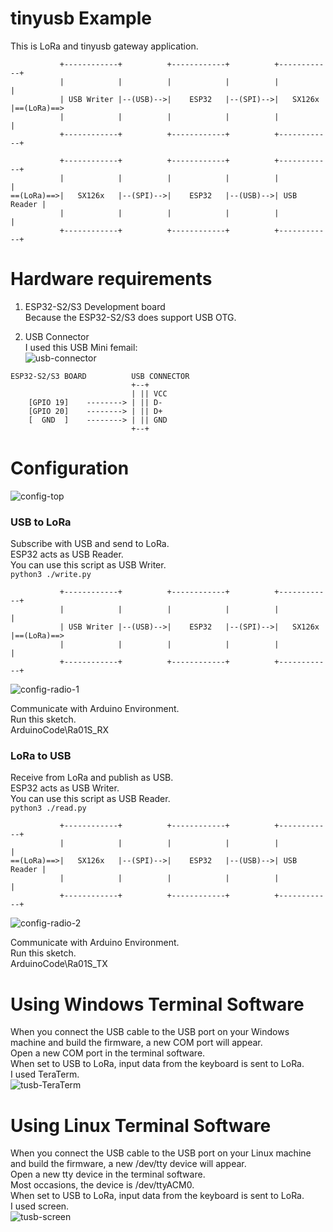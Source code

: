 # tinyusb Example   
This is LoRa and tinyusb gateway application.   
```
           +------------+          +------------+          +------------+
           |            |          |            |          |            |
           | USB Writer |--(USB)-->|    ESP32   |--(SPI)-->|   SX126x   |==(LoRa)==>
           |            |          |            |          |            |
           +------------+          +------------+          +------------+

           +------------+          +------------+          +------------+
           |            |          |            |          |            |
==(LoRa)==>|   SX126x   |--(SPI)-->|    ESP32   |--(USB)-->| USB Reader |
           |            |          |            |          |            |
           +------------+          +------------+          +------------+
```

# Hardware requirements
1. ESP32-S2/S3 Development board   
Because the ESP32-S2/S3 does support USB OTG.   

2. USB Connector   
I used this USB Mini femail:   
![usb-connector](https://user-images.githubusercontent.com/6020549/124848149-3714ba00-dfd7-11eb-8344-8b120790c5c5.JPG)

```
ESP32-S2/S3 BOARD          USB CONNECTOR
                           +--+
                           | || VCC
    [GPIO 19]    --------> | || D-
    [GPIO 20]    --------> | || D+
    [  GND  ]    --------> | || GND
                           +--+
```


# Configuration
![config-top](https://github.com/user-attachments/assets/64725b68-2185-4848-9e90-34f47decb81d)

### USB to LoRa
Subscribe with USB and send to LoRa.   
ESP32 acts as USB Reader.   
You can use this script as USB Writer.   
```python3 ./write.py```

```
           +------------+          +------------+          +------------+
           |            |          |            |          |            |
           | USB Writer |--(USB)-->|    ESP32   |--(SPI)-->|   SX126x   |==(LoRa)==>
           |            |          |            |          |            |
           +------------+          +------------+          +------------+
```

![config-radio-1](https://github.com/user-attachments/assets/6b75c21a-5cec-4af8-8b75-f6a541d4900a)

Communicate with Arduino Environment.   
Run this sketch.   
ArduinoCode\Ra01S_RX   


### LoRa to USB
Receive from LoRa and publish as USB.   
ESP32 acts as USB Writer.   
You can use this script as USB Reader.   
```python3 ./read.py```

```
           +------------+          +------------+          +------------+
           |            |          |            |          |            |
==(LoRa)==>|   SX126x   |--(SPI)-->|    ESP32   |--(USB)-->| USB Reader |
           |            |          |            |          |            |
           +------------+          +------------+          +------------+
```

![config-radio-2](https://github.com/user-attachments/assets/0d685209-a8bd-4925-a1e3-4c4add64ca83)

Communicate with Arduino Environment.   
Run this sketch.   
ArduinoCode\Ra01S_TX   


# Using Windows Terminal Software
When you connect the USB cable to the USB port on your Windows machine and build the firmware, a new COM port will appear.   
Open a new COM port in the terminal software.   
When set to USB to LoRa, input data from the keyboard is sent to LoRa.   
I used TeraTerm.   
![tusb-TeraTerm](https://github.com/user-attachments/assets/b5eea94e-5228-45b4-bcad-81cce8c52479)

# Using Linux Terminal Software
When you connect the USB cable to the USB port on your Linux machine and build the firmware, a new /dev/tty device will appear.   
Open a new tty device in the terminal software.   
Most occasions, the device is /dev/ttyACM0.   
When set to USB to LoRa, input data from the keyboard is sent to LoRa.   
I used screen.   
![tusb-screen](https://github.com/user-attachments/assets/18a6e519-9250-4109-b05d-6bcd418bfb5b)

